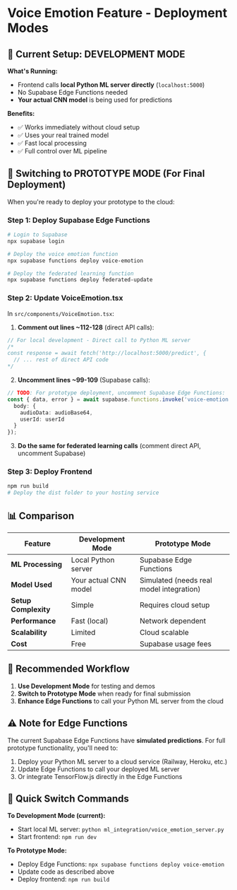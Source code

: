 # Voice Emotion Feature - Deployment Modes

## 🔧 Current Setup: DEVELOPMENT MODE

**What's Running:**
- Frontend calls **local Python ML server directly** (`localhost:5000`)
- No Supabase Edge Functions needed
- **Your actual CNN model** is being used for predictions

**Benefits:**
- ✅ Works immediately without cloud setup
- ✅ Uses your real trained model  
- ✅ Fast local processing
- ✅ Full control over ML pipeline

## 🚀 Switching to PROTOTYPE MODE (For Final Deployment)

When you're ready to deploy your prototype to the cloud:

### Step 1: Deploy Supabase Edge Functions
```bash
# Login to Supabase
npx supabase login

# Deploy the voice emotion function
npx supabase functions deploy voice-emotion

# Deploy the federated learning function  
npx supabase functions deploy federated-update
```

### Step 2: Update VoiceEmotion.tsx
In `src/components/VoiceEmotion.tsx`:

1. **Comment out lines ~112-128** (direct API calls):
```typescript
// For local development - Direct call to Python ML server
/*
const response = await fetch('http://localhost:5000/predict', {
  // ... rest of direct API code
*/
```

2. **Uncomment lines ~99-109** (Supabase calls):
```typescript
// TODO: For prototype deployment, uncomment Supabase Edge Functions:
const { data, error } = await supabase.functions.invoke('voice-emotion', {
  body: {
    audioData: audioBase64,
    userId: userId
  }
});
```

3. **Do the same for federated learning calls** (comment direct API, uncomment Supabase)

### Step 3: Deploy Frontend
```bash
npm run build
# Deploy the dist folder to your hosting service
```

## 📊 Comparison

| Feature | Development Mode | Prototype Mode |
|---------|-----------------|----------------|
| **ML Processing** | Local Python server | Supabase Edge Functions |
| **Model Used** | Your actual CNN model | Simulated (needs real model integration) |
| **Setup Complexity** | Simple | Requires cloud setup |
| **Performance** | Fast (local) | Network dependent |
| **Scalability** | Limited | Cloud scalable |
| **Cost** | Free | Supabase usage fees |

## 🎯 Recommended Workflow

1. **Use Development Mode** for testing and demos
2. **Switch to Prototype Mode** when ready for final submission
3. **Enhance Edge Functions** to call your Python ML server from the cloud

## ⚠️ Note for Edge Functions

The current Supabase Edge Functions have **simulated predictions**. For full prototype functionality, you'll need to:

1. Deploy your Python ML server to a cloud service (Railway, Heroku, etc.)
2. Update Edge Functions to call your deployed ML server
3. Or integrate TensorFlow.js directly in the Edge Functions

## 🔄 Quick Switch Commands

**To Development Mode (current):**
- Start local ML server: `python ml_integration/voice_emotion_server.py`
- Start frontend: `npm run dev`

**To Prototype Mode:**
- Deploy Edge Functions: `npx supabase functions deploy voice-emotion`
- Update code as described above
- Deploy frontend: `npm run build`
